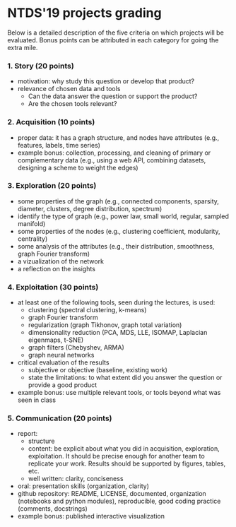# NTDS'19 projects grading

Below is a detailed description of the five criteria on which projects will be evaluated.
Bonus points can be attributed in each category for going the extra mile.

### 1. Story (20 points)

* motivation: why study this question or develop that product?
* relevance of chosen data and tools
	* Can the data answer the question or support the product?
	* Are the chosen tools relevant?

### 2. Acquisition (10 points)

* proper data: it has a graph structure, and nodes have attributes (e.g., features, labels, time series)
* example bonus: collection, processing, and cleaning of primary or complementary data (e.g., using a web API, combining datasets, designing a scheme to weight the edges)

### 3. Exploration (20 points)

* some properties of the graph (e.g., connected components, sparsity, diameter, clusters, degree distribution, spectrum)
* identify the type of graph (e.g., power law, small world, regular, sampled manifold)
* some properties of the nodes (e.g., clustering coefficient, modularity, centrality)
* some analysis of the attributes (e.g., their distribution, smoothness, graph Fourier transform)
* a vizualization of the network
* a reflection on the insights

### 4. Exploitation (30 points)

* at least one of the following tools, seen during the lectures, is used:
	* clustering (spectral clustering, k-means)
	* graph Fourier transform
	* regularization (graph Tikhonov, graph total variation)
	* dimensionality reduction (PCA, MDS, LLE, ISOMAP, Laplacian eigenmaps, t-SNE)
	* graph filters (Chebyshev, ARMA)
	* graph neural networks
* critical evaluation of the results
	* subjective or objective (baseline, existing work)
	* state the limitations: to what extent did you answer the question or provide a good product
* example bonus: use multiple relevant tools, or tools beyond what was seen in class

### 5. Communication (20 points)

* report:
	* structure
	* content: be explicit about what you did in acquisition, exploration, exploitation. It should be precise enough for another team to replicate your work. Results should be supported by figures, tables, etc.
	* well written: clarity, conciseness
* oral: presentation skills (organization, clarity)
* github repository: README, LICENSE, documented, organization (notebooks and python modules), reproducible, good coding practice (comments, docstrings)
* example bonus: published interactive visualization
